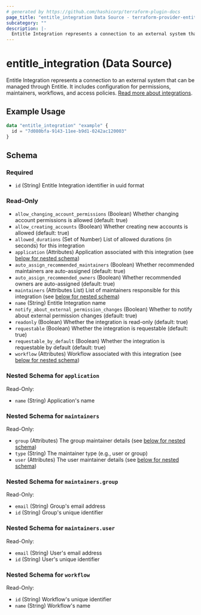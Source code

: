 ```yaml
---
# generated by https://github.com/hashicorp/terraform-plugin-docs
page_title: "entitle_integration Data Source - terraform-provider-entitle"
subcategory: ""
description: |-
  Entitle Integration represents a connection to an external system that can be managed through Entitle. It includes configuration for permissions, maintainers, workflows, and access policies. Read more about integrations https://docs.beyondtrust.com/entitle/docs/integrations-resources-roles.
---
```


# entitle_integration (Data Source)

Entitle Integration represents a connection to an external system that can be managed through Entitle. It includes configuration for permissions, maintainers, workflows, and access policies. [Read more about integrations](https://docs.beyondtrust.com/entitle/docs/integrations-resources-roles).

## Example Usage

```terraform
data "entitle_integration" "example" {
  id = "7d080bfa-9143-11ee-b9d1-0242ac120003"
}
```

<!-- schema generated by tfplugindocs -->
## Schema

### Required

- `id` (String) Entitle Integration identifier in uuid format

### Read-Only

- `allow_changing_account_permissions` (Boolean) Whether changing account permissions is allowed (default: true)
- `allow_creating_accounts` (Boolean) Whether creating new accounts is allowed (default: true)
- `allowed_durations` (Set of Number) List of allowed durations (in seconds) for this integration
- `application` (Attributes) Application associated with this integration (see [below for nested schema](#nestedatt--application))
- `auto_assign_recommended_maintainers` (Boolean) Whether recommended maintainers are auto-assigned (default: true)
- `auto_assign_recommended_owners` (Boolean) Whether recommended owners are auto-assigned (default: true)
- `maintainers` (Attributes List) List of maintainers responsible for this integration (see [below for nested schema](#nestedatt--maintainers))
- `name` (String) Entitle Integration name
- `notify_about_external_permission_changes` (Boolean) Whether to notify about external permission changes (default: true)
- `readonly` (Boolean) Whether the integration is read-only (default: true)
- `requestable` (Boolean) Whether the integration is requestable (default: true)
- `requestable_by_default` (Boolean) Whether the integration is requestable by default (default: true)
- `workflow` (Attributes) Workflow associated with this integration (see [below for nested schema](#nestedatt--workflow))

<a id="nestedatt--application"></a>
### Nested Schema for `application`

Read-Only:

- `name` (String) Application's name


<a id="nestedatt--maintainers"></a>
### Nested Schema for `maintainers`

Read-Only:

- `group` (Attributes) The group maintainer details (see [below for nested schema](#nestedatt--maintainers--group))
- `type` (String) The maintainer type (e.g., user or group)
- `user` (Attributes) The user maintainer details (see [below for nested schema](#nestedatt--maintainers--user))

<a id="nestedatt--maintainers--group"></a>
### Nested Schema for `maintainers.group`

Read-Only:

- `email` (String) Group's email address
- `id` (String) Group's unique identifier


<a id="nestedatt--maintainers--user"></a>
### Nested Schema for `maintainers.user`

Read-Only:

- `email` (String) User's email address
- `id` (String) User's unique identifier



<a id="nestedatt--workflow"></a>
### Nested Schema for `workflow`

Read-Only:

- `id` (String) Workflow's unique identifier
- `name` (String) Workflow's name

